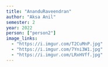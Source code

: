 ```yaml
---
title: "AnanduRaveendran"
author: "Aksa Anil"
semester: 2
year: 2022
person: ["person2"]
image_links:
  - "https://i.imgur.com/T2CuMnP.jpg"
  - "https://i.imgur.com/7Yni3W1.jpg"
  - "https://i.imgur.com/LRxHVff.jpg"
---
```

